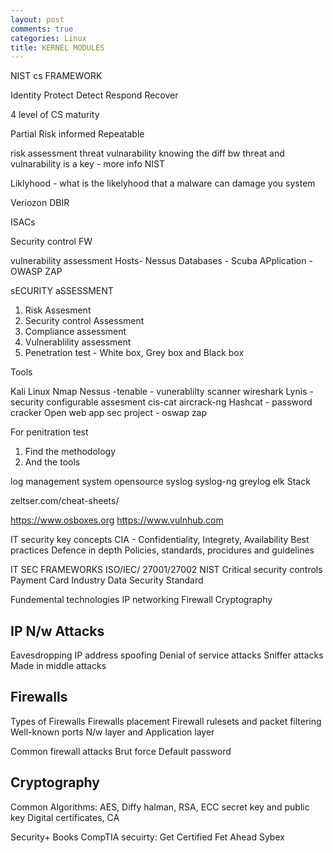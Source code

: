 ```yaml
---
layout: post
comments: true
categories: Linux
title: KERNEL MODULES
---
```


NIST cs FRAMEWORK

Identity
Protect
Detect
Respond
Recover

4 level of CS maturity

Partial
Risk informed
Repeatable

risk assessment
threat
vulnarability
knowing the diff bw threat and vulnarability is a key - more info NIST

Liklyhood - what is the likelyhood that a malware can damage you system

Veriozon DBIR

ISACs

Security control FW

vulnerability assessment
Hosts- Nessus
Databases - Scuba
APplication - OWASP ZAP

sECURITY aSSESSMENT
1. Risk Assesment
2. Security control Assessment
3. Compliance assessment
4. Vulnerablility assessment
5. Penetration test - White box, Grey box and Black box

Tools

Kali Linux
Nmap
Nessus -tenable - vunerablilty scanner
wireshark
Lynis - security configurable assesment
cis-cat
aircrack-ng
Hashcat - password cracker
Open web app sec project - oswap zap

For penitration test
1. Find the methodology
2. And the tools

log management system
opensource
syslog
syslog-ng
greylog
elk Stack

zeltser.com/cheat-sheets/


https://www.osboxes.org
https://www.vulnhub.com


IT security key concepts
CIA - Confidentiality, Integrety, Availability
Best practices
Defence in depth
Policies, standards, procidures and guidelines

IT SEC FRAMEWORKS
ISO/IEC/ 27001/27002
NIST 
Critical security controls
Payment Card Industry Data Security Standard

Fundemental technologies
IP networking
Firewall
Cryptography

IP N/w Attacks
--------------
Eavesdropping
IP address spoofing
Denial of service attacks
Sniffer attacks
Made in middle attacks

Firewalls
---------
Types of Firewalls
Firewalls placement
Firewall rulesets and packet filtering
Well-known ports
N/w layer and Application layer

Common firewall attacks
Brut force
Default password

Cryptography
------------
Common Algorithms: AES, Diffy halman, RSA, ECC
secret key and public key
Digital certificates, 
CA


Security+ Books
CompTIA secuirty: Get Certified Fet Ahead
Sybex







